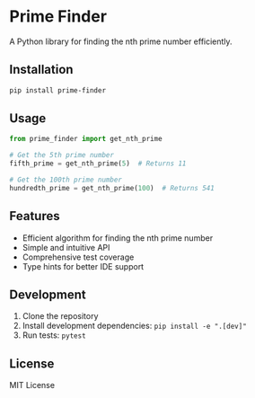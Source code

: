 # Prime Finder

A Python library for finding the nth prime number efficiently.

## Installation

```bash
pip install prime-finder
```

## Usage

```python
from prime_finder import get_nth_prime

# Get the 5th prime number
fifth_prime = get_nth_prime(5)  # Returns 11

# Get the 100th prime number
hundredth_prime = get_nth_prime(100)  # Returns 541
```

## Features

- Efficient algorithm for finding the nth prime number
- Simple and intuitive API
- Comprehensive test coverage
- Type hints for better IDE support

## Development

1. Clone the repository
2. Install development dependencies: `pip install -e ".[dev]"`
3. Run tests: `pytest`

## License

MIT License
